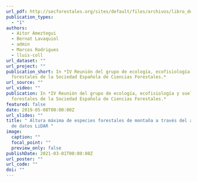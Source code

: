 ```yaml
---
url_pdf: http://secforestales.org/sites/default/files/archivos/libro_de_resumenes_def.pdf
publication_types:
  - "1"
authors:
  - Aitor Ameztegui
  - Bernat Lavaquiol
  - admin
  - Marcos Rodrigues
  - lluis-coll
url_dataset: ""
url_project: ""
publication_short: In *IV Reunión del grupo de ecología, ecofisiología y suelos
  forestales de la Sociedad Española de Ciencias Forestales.*
url_source: ""
url_video: ""
publication: In *IV Reunión del grupo de ecología, ecofisiología y suelos
  forestales de la Sociedad Española de Ciencias Forestales.*
featured: false
date: 2019-05-08T00:00:00Z
url_slides: ""
title: " Altura máxima de especies forestales de montaña a través del análisis
  de datos LiDAR "
image:
  caption: ""
  focal_point: ""
  preview_only: false
publishDate: 2021-03-01T00:00:00Z
url_poster: ""
url_code: ""
doi: ""
---
```


